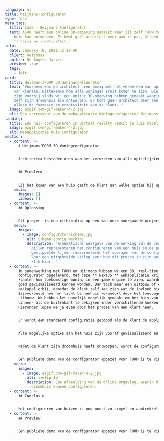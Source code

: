 ```yaml
---
language: nl
title: heijmans-configurator
type: Case
meta_tags:
  title: Case - Heijmans Configurator
  text: ASRR heeft een online 3D-omgeving gemaakt waar jij zelf jouw toekomstige
    huis kan ontwerpen. Er komt geen architect meer aan te pas, alleen jouw
    fantasie en creativiteit.
info:
  date: January 10, 2021 12:20 AM
  client: Heijmans
  author: Re-Angelo Jarvis
  preview: true
  tags:
    - left
card:
  title: Heijmans/FORM 3D Woningconfigurator
  text: "Voorheen was de architect uren bezig met het verwerken van optielijsten
    van klanten; uittekenen hoe alle woningen eruit komen te zien. Die tijden
    zijn voorbij sinds wij een online 3D-omgeving hebben gemaakt waarin de klant
    zelf zijn droomhuis kan ontwerpen. Er komt geen architect meer aan te pas,
    alleen de fantasie en creativiteit van de klant. "
  image: ezgif.com-gif-maker-4-2.jpg
  alt: Een screenshot van de webapplicatie Woningconfigurator Heijmans
landing:
  title: Een huis configureren in virtual reality vanuit je luie stoel.
  image: ezgif.com-gif-maker-4-2.jpg
  alt: Webapplicatie Huis Configurator
section:
  - content: >-
      # Heijmans/FORM 3D Woningconfigurator


      Architecten besteden uren aan het verwerken van alle optielijsten van klanten; uittekenen hoe de woningen eruit komen te zien. Heijmans en FORM vonden dat dit proces veel korter kon en moest. Zij kwamen daarom met het idee van een 3D-woningconfigurator waarin de klant zelf kan ontwerpen hoe zijn droomhuis eruit komt te zien. Er komt geen architect meer aan te pas, alleen de fantasie en creativiteit van de klant. 


      ## Probleem


      Bij het kopen van een huis geeft de klant aan welke opties hij op zijn huis wil, zoals een dakkapel of een uitbouw. De architect moet voor elke klant handmatig een apart ontwerp maken, gebaseerd op de aangegeven opties. Dit proces is onnodig tijdrovend en repetitief, vooral als huizen in grote getallen worden gebouwd. Daarbij zijn klanten minder snel geneigd om een extra optie te kiezen als zij vooraf niet goed kunnen visualiseren wat het effect is, wat nadelig is voor de partij die de huizen verkoopt (in dit geval Heijmans en FORM).
    media:
      images: []
      videos: []
  - content: >-
      ## Oplossing


      Dit project is een uitbreiding op een van onze voorgaande projecten: de FORM configurator. Klanten kunnen nu een real-time 3D-model zien tijdens het configureren van hun huis in plaats van alleen een bouwtekening opvragen van hun huis na het configureren. Hieronder een schematische weergave van hoe de 3D-configurator werkt. Het enige verschil tussen de FORM configurator en de 3D-configurator is dat het dashboard nu ook beschikt over een applicatie die de klant real-time zijn huis laat samenstellen. Ben je geïnteresseerd in de werking van de applicatie klik dan hier.
    media:
      images:
        - image: configurator-schema.jpg
          alt: Schema config werking
          description: "Schematische weergave van de werking van de configurator. De rode
            pijlen representeren het configureren van een huis en de paarse
            gestippelde lijnen representeren het opvragen van de configuratie.
            Voor een uitgebreide uitleg over hoe dit proces in zijn werking gaat
            klik hier. "
  - content: >-
      In samenwerking met FORM en Heijmans hebben we een 3D, real-time BIM
      configurator opgeleverd. Met deze **`NextJS`** webapplicatie krijgen
      klanten hun toekomstige woning in een game engine te zien, waardoor opties
      goed gevisualiseerd kunnen worden. Dan toch maar een uitbouw of een
      dakkapel erbij, doordat de klant zelf kan zien wat de invloed hiervan is.
      Bijvoorbeeld hoe het licht binnenhuis verandert door het toevoegen van een
      uitbouw. We hebben het namelijk mogelijk gemaakt om het huis van zowel de
      binnen- als de buitenkant te bekijken onder verschillende hoeken.
      Hieronder lopen we je even door het proces van een klant heen. 


      Er wordt een standaard configuratie getoond als de klant de applicatie voor het eerst opent. De klant kan vervolgens met knoppen het ontwerp aanpassen. Hij kan bijvoorbeeld een dakkapel toevoegen door op de knop naast het zolder raam te klikken of een uitbouw door op de knop naast het beneden raam te klikken. 


      Alle mogelijke opties aan het huis zijn vooraf gevisualiseerd en opgeslagen in een **`MongoDB`** database. Dit maakt het mogelijk voor de klant om direct te zien wat het effect is van het toevoegen van een dakkapel en hoeveel het gaat kosten. Er kan dus veel beter worden geoordeeld of het toevoegen van een dakkapel het geld waard is, waardoor klanten sneller geneigd zijn om er een toe te voegen. 


      Nadat de klant zijn droomhuis heeft ontworpen, wordt de configuratie opgeslagen. De klant krijgt dan een brochure per mail met daarin de specificaties van de gekozen woning. Verder wordt er een link toegevoegd waarmee de configuratie weer opgevraagd kan worden om te laten zien aan de kopersbegeleider of aan relaties van de koper. 


      Een publieke demo van de configurator opgezet voor FORM is te vinden door hier te drukken.
    media:
      images:
        - image: ezgif.com-gif-maker-4-2.jpg
          alt: config 3d
          description: Een afbeelding van de online omgeving, waarin klanten zelf hun
            droomhuis kunnen configureren.
  - content: >-
      ## Conclusie


      Het configureren van huizen is nog nooit zo simpel en aantrekkelijk geweest door deze tijdsbesparende applicatie die ASRR in samenwerking met FORM en Heijmans heeft gerealiseerd.
  - content: >-
      ## Preview


      Een publieke demo van de configurator opgezet voor FORM is te vinden door hier te drukken.
---
```

